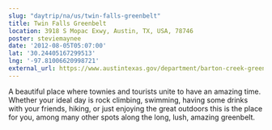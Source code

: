 ```yaml
---
slug: "daytrip/na/us/twin-falls-greenbelt"
title: Twin Falls Greenbelt
location: 3918 S Mopac Exwy, Austin, TX, USA, 78746
poster: steviemaynee
date: '2012-08-05T05:07:00'
lat: '30.24405167299513'
lng: '-97.81006620998721'
external_url: https://www.austintexas.gov/department/barton-creek-greenbelt
---
```


A beautiful place where townies and tourists unite to have an amazing time. Whether your ideal day is rock climbing, swimming, having some drinks with your friends, hiking, or just enjoying the great outdoors this is the place for you, among many other spots along the long, lush, amazing greenbelt.
